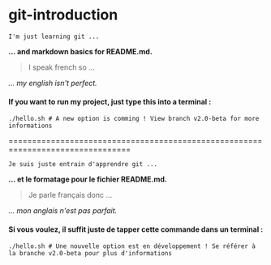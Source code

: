 git-introduction
================

```
I'm just learning git ...
```

**... and markdown basics for README.md.**

> I speak french so ...

*... my english isn't perfect.*

#### If you want to run my project, just type this into a terminal :
```
./hello.sh # A new option is comming ! View branch v2.0-beta for more informations
```
================================================================================

```
Je suis juste entrain d'apprendre git ...
```

**... et le formatage pour le fichier README.md.**

> Je parle français donc ...

*... mon anglais n'est pas parfait.*

#### Si vous voulez, il suffit juste de tapper cette commande dans un terminal :
```
./hello.sh # Une nouvelle option est en développement ! Se référer à la branche v2.0-beta pour plus d'informations
```
